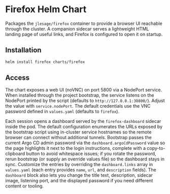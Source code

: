 # Firefox Helm Chart

Packages the `jlesage/firefox` container to provide a browser UI reachable through the cluster. A companion sidecar serves a lightweight HTML landing page of useful links, and Firefox is configured to open it on startup.

## Installation

```bash
helm install firefox charts/firefox
```

## Access

The chart exposes a web UI (noVNC) on port 5800 via a NodePort service. When installed through the project bootstrap, the service listens on the NodePort printed by the script (defaults to `http://127.0.0.1:30800/`). Adjust the value with `service.nodePort`. The default credentials use the VNC password defined in `values.yaml` (defaults to `firefox`).

Each session opens a dashboard served by the `firefox-dashboard` sidecar inside the pod. The default configuration enumerates the URLs exposed by the bootstrap script using in-cluster service hostnames so the remote browser can connect without additional tunnels. Bootstrap passes the current Argo CD admin password via the `dashboard.argoCdPassword` value so the page highlights it next to the login instructions, complete with a copy-to-clipboard button to avoid whitespace issues; if you rotate the password, rerun bootstrap (or supply an override values file) so the dashboard stays in sync. Customize the entries by overriding the `dashboard.links` array in `values.yaml` (each entry provides `name`, `url`, and `description` fields). The `dashboard` block also lets you change the title text, description, sidecar image, listening port, and the displayed password if you need different content or tooling.
